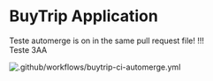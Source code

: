 # BuyTrip Application

Teste automerge is on in the same pull request file!
!!!  
Teste 3AA

![.github/workflows/buytrip-ci-automerge.yml](https://github.com/arilsonsantos/trip-application/workflows/.github/workflows/buytrip-ci-automerge.yml/badge.svg?branch=homolog)